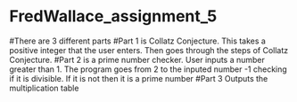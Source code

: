 # FredWallace_assignment_5
#There are 3 different parts
#Part 1 is Collatz Conjecture. This takes a positive integer that the user enters. Then goes through the steps of Collatz Conjecture.
#Part 2 is a prime number checker. User inputs a number greater than 1. The program goes from 2 to the inputed number -1 checking if it is divisible. If it is not then it is a prime number
#Part 3 Outputs the multiplication table
